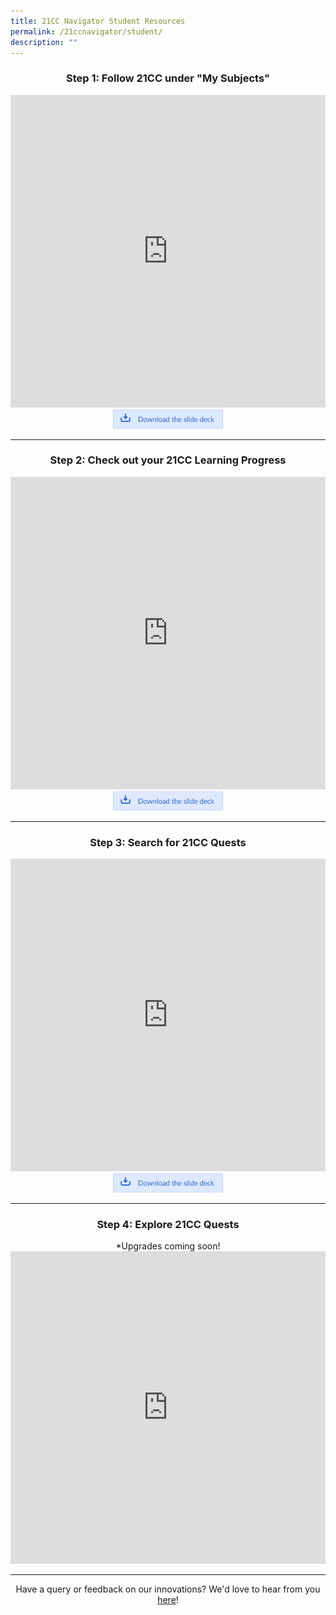 ```yaml
---
title: 21CC Navigator Student Resources
permalink: /21ccnavigator/student/
description: ""
---
```

<center><h3>Step 1: Follow 21CC under "My Subjects"</h3></center>

<iframe src="https://docs.google.com/presentation/d/e/2PACX-1vRH7Or0D5Y0CZ84OwuC0Ywudq67zDNgLdHuI4NAIogAhCIqj2pT5zKx_Y7Hkkr7qw/embed?start=false&amp;loop=true&amp;delayms=10000" frameborder="0" width="100%" height="500" allowfullscreen="true"></iframe>

<center><a href="https://docs.google.com/presentation/d/1qsdrmzwh0t1Z9fmZgGbWVrWds70kE99c/copy" target="_blank" rel="noopener noreferrer"><img src="/images/Buttons/download%20the%20slide%20deck.png" style="width:35%; display: inline;"></a></center>

-------

<center><h3>Step 2: Check out your 21CC Learning Progress</h3></center>

<iframe src="https://docs.google.com/presentation/d/e/2PACX-1vQzI6hhoAe_DUf7NqCOjzM1bP53mj17kMYl-EFd3HdzrFfbCpRIxTTBUF9D4brhBw/embed?start=false&amp;loop=true&amp;delayms=10000" frameborder="0" width="100%" height="500" allowfullscreen="true"></iframe>

<center><a href="https://docs.google.com/presentation/d/1CLei5nQTYUPrzTc5x-bQDpRNGZ9_fnO_/copy" target="_blank" rel="noopener noreferrer"><img src="/images/Buttons/download%20the%20slide%20deck.png" style="width:35%; display: inline;"></a></center>

-------

<center><h3>Step 3: Search for 21CC Quests</h3></center>

<iframe src="https://docs.google.com/presentation/d/e/2PACX-1vSpBw3QNAoPpRnCBminfoCVxdYgI3lwH6EWXEpF8AZHMfnvFj6kKZ5FD_jrCPAn5w/embed?start=false&amp;loop=true&amp;delayms=10000" frameborder="0" width="100%" height="500" allowfullscreen="true"></iframe>

<center><a href="https://docs.google.com/presentation/d/1kspPxhkrXzFCITJacczbBG8BtvZzeLbr/copy" target="_blank" rel="noopener noreferrer"><img src="/images/Buttons/download%20the%20slide%20deck.png" style="width:35%; display: inline;"></a></center>

-------

<center><h3>Step 4: Explore 21CC Quests</h3></center>

<center>*Upgrades coming soon!</center>

<iframe src="https://docs.google.com/presentation/d/e/2PACX-1vRPRngQQ1tmIsR2cIYebxL3EUXFNuNIHwMcgxTVqF_I0I-x5Za8F89rcJWj-NA1EMYNUsYjhYCNe12K/embed?start=false&amp;loop=true&amp;delayms=10000" frameborder="0" width="100%" height="500" allowfullscreen="true"></iframe>

--------

<center>Have a query or feedback on our innovations? We'd love to hear from you <a rel="noopener noreferrer" target="_blank" href="/contact">here</a>!</center>